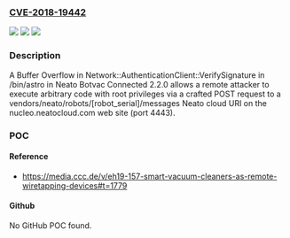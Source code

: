 ### [CVE-2018-19442](https://cve.mitre.org/cgi-bin/cvename.cgi?name=CVE-2018-19442)
![](https://img.shields.io/static/v1?label=Product&message=n%2Fa&color=blue)
![](https://img.shields.io/static/v1?label=Version&message=n%2Fa&color=blue)
![](https://img.shields.io/static/v1?label=Vulnerability&message=n%2Fa&color=brighgreen)

### Description

A Buffer Overflow in Network::AuthenticationClient::VerifySignature in /bin/astro in Neato Botvac Connected 2.2.0 allows a remote attacker to execute arbitrary code with root privileges via a crafted POST request to a vendors/neato/robots/[robot_serial]/messages Neato cloud URI on the nucleo.neatocloud.com web site (port 4443).

### POC

#### Reference
- https://media.ccc.de/v/eh19-157-smart-vacuum-cleaners-as-remote-wiretapping-devices#t=1779

#### Github
No GitHub POC found.

